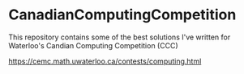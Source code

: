 # CanadianComputingCompetition
This repository contains some of the best solutions I've written for Waterloo's Candian Computing Competition (CCC)

https://cemc.math.uwaterloo.ca/contests/computing.html
